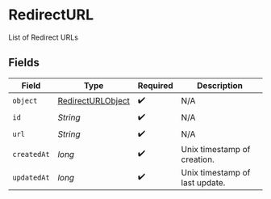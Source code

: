 # RedirectURL

List of Redirect URLs


## Fields

| Field                                                             | Type                                                              | Required                                                          | Description                                                       |
| ----------------------------------------------------------------- | ----------------------------------------------------------------- | ----------------------------------------------------------------- | ----------------------------------------------------------------- |
| `object`                                                          | [RedirectURLObject](../../models/components/RedirectURLObject.md) | :heavy_check_mark:                                                | N/A                                                               |
| `id`                                                              | *String*                                                          | :heavy_check_mark:                                                | N/A                                                               |
| `url`                                                             | *String*                                                          | :heavy_check_mark:                                                | N/A                                                               |
| `createdAt`                                                       | *long*                                                            | :heavy_check_mark:                                                | Unix timestamp of creation.<br/>                                  |
| `updatedAt`                                                       | *long*                                                            | :heavy_check_mark:                                                | Unix timestamp of last update.<br/>                               |